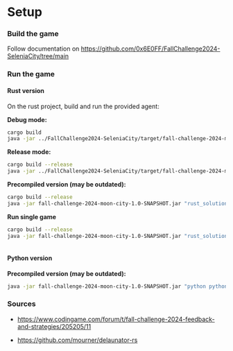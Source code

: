 # Setup

### Build the game

Follow documentation on https://github.com/0x6E0FF/FallChallenge2024-SeleniaCity/tree/main

### Run the game

#### Rust version

On the rust project, build and run the provided agent:

**Debug mode:**

```sh
cargo build
java -jar ../FallChallenge2024-SeleniaCity/target/fall-challenge-2024-moon-city-1.0-SNAPSHOT.jar "target/debug/agent.exe" ../FallChallenge2024-SeleniaCity/config/ ref_scores.txt
```

**Release mode:**

```sh
cargo build --release
java -jar ../FallChallenge2024-SeleniaCity/target/fall-challenge-2024-moon-city-1.0-SNAPSHOT.jar "target/release/agent.exe" ../FallChallenge2024-SeleniaCity/config/ ref_scores.txt
```

**Precompiled version (may be outdated):**

```sh
cargo build --release
java -jar fall-challenge-2024-moon-city-1.0-SNAPSHOT.jar "rust_solution/target/release/agent.exe" config/ ref_scores.txt
```

**Run single game**

```sh
cargo build --release
java -jar fall-challenge-2024-moon-city-1.0-SNAPSHOT.jar "rust_solution/target/release/agent.exe" config/ ref_scores.txt 1
                                                                                                                       # 1 is the game number
```

#### Python version

**Precompiled version (may be outdated):**

```sh
java -jar fall-challenge-2024-moon-city-1.0-SNAPSHOT.jar "python python_solution/main.py" config/ ref_scores.txt
```

### Sources

- https://www.codingame.com/forum/t/fall-challenge-2024-feedback-and-strategies/205205/11

- https://github.com/mourner/delaunator-rs
